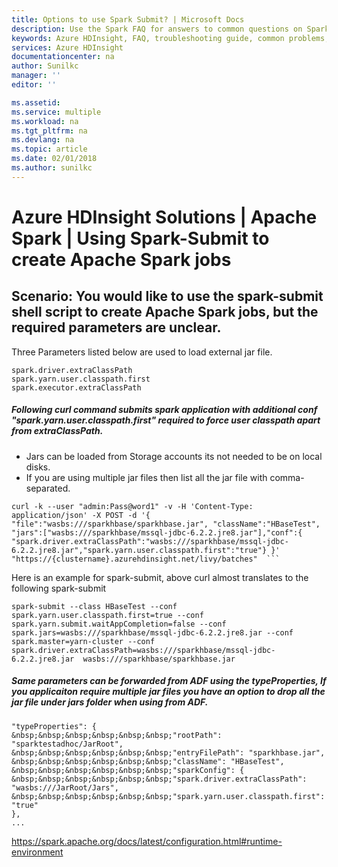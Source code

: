 ```yaml
---
title: Options to use Spark Submit? | Microsoft Docs
description: Use the Spark FAQ for answers to common questions on Spark on Azure HDInsight platform.
keywords: Azure HDInsight, FAQ, troubleshooting guide, common problems, remote submission
services: Azure HDInsight
documentationcenter: na
author: Sunilkc
manager: ''
editor: ''

ms.assetid: 
ms.service: multiple
ms.workload: na
ms.tgt_pltfrm: na
ms.devlang: na
ms.topic: article
ms.date: 02/01/2018
ms.author: sunilkc
---
```


# Azure HDInsight Solutions | Apache Spark | Using Spark-Submit to create Apache Spark jobs

## Scenario: You would like to use the spark-submit shell script to create Apache Spark jobs, but the required parameters are unclear.

Three Parameters listed below are used to load external jar file.

```
spark.driver.extraClassPath
spark.yarn.user.classpath.first
spark.executor.extraClassPath
```

##### Following curl command submits spark application with additional conf "spark.yarn.user.classpath.first" required to force user classpath apart from extraClassPath. 
-   Jars can be loaded from Storage accounts its not needed to be on local disks. 
-   If you are using multiple jar files then list all the jar file with comma-separated.
 
 ```
curl -k --user "admin:Pass@word1" -v -H 'Content-Type: application/json' -X POST -d '{ "file":"wasbs:///sparkhbase/sparkhbase.jar", "className":"HBaseTest", "jars":["wasbs:///sparkhbase/mssql-jdbc-6.2.2.jre8.jar"],"conf":{ "spark.driver.extraClassPath":"wasbs:///sparkhbase/mssql-jdbc-6.2.2.jre8.jar","spark.yarn.user.classpath.first":"true"} }' "https://{clustername}.azurehdinsight.net/livy/batches"  ```
```

Here is an example for spark-submit, above curl almost translates to the following spark-submit

```
spark-submit --class HBaseTest --conf spark.yarn.user.classpath.first=true --conf spark.yarn.submit.waitAppCompletion=false --conf spark.jars=wasbs:///sparkhbase/mssql-jdbc-6.2.2.jre8.jar --conf spark.master=yarn-cluster --conf spark.driver.extraClassPath=wasbs:///sparkhbase/mssql-jdbc-6.2.2.jre8.jar  wasbs:///sparkhbase/sparkhbase.jar
```

##### Same parameters can be forwarded from ADF using the typeProperties, If you applicaiton require multiple jar files you have an option to drop all the jar file under jars folder when using from ADF.

```
"typeProperties": {    
&nbsp;&nbsp;&nbsp;&nbsp;&nbsp;&nbsp;"rootPath": "sparktestadhoc/JarRoot",    
&nbsp;&nbsp;&nbsp;&nbsp;&nbsp;&nbsp;"entryFilePath": "sparkhbase.jar",    
&nbsp;&nbsp;&nbsp;&nbsp;&nbsp;&nbsp;"className": "HBaseTest",    
&nbsp;&nbsp;&nbsp;&nbsp;&nbsp;&nbsp;"sparkConfig": {    
&nbsp;&nbsp;&nbsp;&nbsp;&nbsp;&nbsp;"spark.driver.extraClassPath": "wasbs:///JarRoot/Jars",    
&nbsp;&nbsp;&nbsp;&nbsp;&nbsp;&nbsp;"spark.yarn.user.classpath.first": "true"
},
...
```

https://spark.apache.org/docs/latest/configuration.html#runtime-environment

